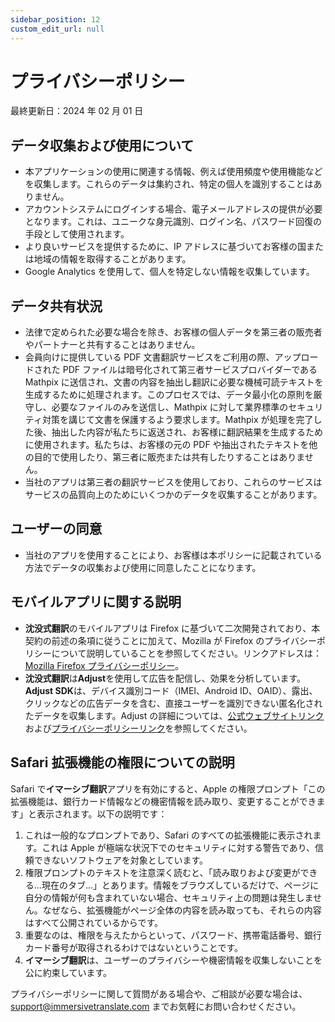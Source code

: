 ```yaml
---
sidebar_position: 12
custom_edit_url: null
---
```


# プライバシーポリシー

最終更新日：2024 年 02 月 01 日

## データ収集および使用について

- 本アプリケーションの使用に関連する情報、例えば使用頻度や使用機能などを収集します。これらのデータは集約され、特定の個人を識別することはありません。
- アカウントシステムにログインする場合、電子メールアドレスの提供が必要となります。これは、ユニークな身元識別、ログイン名、パスワード回復の手段として使用されます。
- より良いサービスを提供するために、IP アドレスに基づいてお客様の国または地域の情報を取得することがあります。
- Google Analytics を使用して、個人を特定しない情報を収集しています。

## データ共有状況

- 法律で定められた必要な場合を除き、お客様の個人データを第三者の販売者やパートナーと共有することはありません。
- 会員向けに提供している PDF 文書翻訳サービスをご利用の際、アップロードされた PDF ファイルは暗号化されて第三者サービスプロバイダーである Mathpix に送信され、文書の内容を抽出し翻訳に必要な機械可読テキストを生成するために処理されます。このプロセスでは、データ最小化の原則を厳守し、必要なファイルのみを送信し、Mathpix に対して業界標準のセキュリティ対策を講じて文書を保護するよう要求します。Mathpix が処理を完了した後、抽出した内容が私たちに返送され、お客様に翻訳結果を生成するために使用されます。私たちは、お客様の元の PDF や抽出されたテキストを他の目的で使用したり、第三者に販売または共有したりすることはありません。
- 当社のアプリは第三者の翻訳サービスを使用しており、これらのサービスはサービスの品質向上のためにいくつかのデータを収集することがあります。

## ユーザーの同意

- 当社のアプリを使用することにより、お客様は本ポリシーに記載されている方法でデータの収集および使用に同意したことになります。

## モバイルアプリに関する説明

- **沈没式翻訳**のモバイルアプリは Firefox に基づいて二次開発されており、本契約の前述の条項に従うことに加えて、Mozilla が Firefox のプライバシーポリシーについて説明していることを参照してください。リンクアドレスは：[Mozilla Firefox プライバシーポリシー](https://www.mozilla.org/zh-CN/privacy/firefox/)。
- **沈没式翻訳**は**Adjust**を使用して広告を配信し、効果を分析しています。**Adjust SDK**は、デバイス識別コード（IMEI、Android ID、OAID）、露出、クリックなどの広告データを含む、直接ユーザーを識別できない匿名化されたデータを収集します。Adjust の詳細については、[公式ウェブサイトリンク](https://www.adjust.com/)および[プライバシーポリシーリンク](https://www.adjust.com/terms/privacy-policy/)を参照してください。

## Safari 拡張機能の権限についての説明

Safari で**イマーシブ翻訳**アプリを有効にすると、Apple の権限プロンプト「この拡張機能は、銀行カード情報などの機密情報を読み取り、変更することができます」と表示されます。以下の説明です：

1. これは一般的なプロンプトであり、Safari のすべての拡張機能に表示されます。これは Apple が極端な状況下でのセキュリティに対する警告であり、信頼できないソフトウェアを対象としています。
2. 権限プロンプトのテキストを注意深く読むと、「読み取りおよび変更ができる...現在のタブ...」とあります。情報をブラウズしているだけで、ページに自分の情報が何も含まれていない場合、セキュリティ上の問題は発生しません。なぜなら、拡張機能がページ全体の内容を読み取っても、それらの内容はすべて公開されているからです。
3. 重要なのは、権限を与えたからといって、パスワード、携帯電話番号、銀行カード番号が取得されるわけではないということです。
4. **イマーシブ翻訳**は、ユーザーのプライバシーや機密情報を収集しないことを公に約束しています。

プライバシーポリシーに関して質問がある場合や、ご相談が必要な場合は、support@immersivetranslate.com までお気軽にお問い合わせください。
